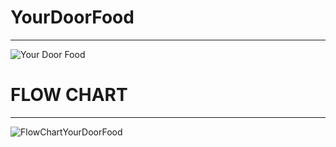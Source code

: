 # YourDoorFood
---------------

![Your Door Food](https://user-images.githubusercontent.com/107456964/220406389-20f8b8d8-ac28-4c2a-b5ed-95f6e1d9afa0.jpg)


# FLOW CHART
-------------
![FlowChartYourDoorFood](https://user-images.githubusercontent.com/107456964/220465727-ceac26d8-8d0c-412e-b215-b0787e3641da.jpg)
